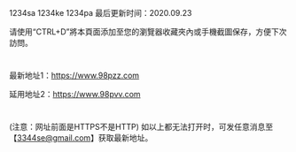1234sa 1234ke 1234pa 最后更新时间：2020.09.23

请使用“CTRL+D”將本頁面添加至您的瀏覽器收藏夾內或手機截圖保存，方便下次訪問。
#
最新地址1：https://www.98pzz.com

延用地址2：https://www.98pvv.com
#
(注意：网址前面是HTTPS不是HTTP) 如以上都无法打开时，可发任意消息至【3344se@gmail.com】获取最新地址。
